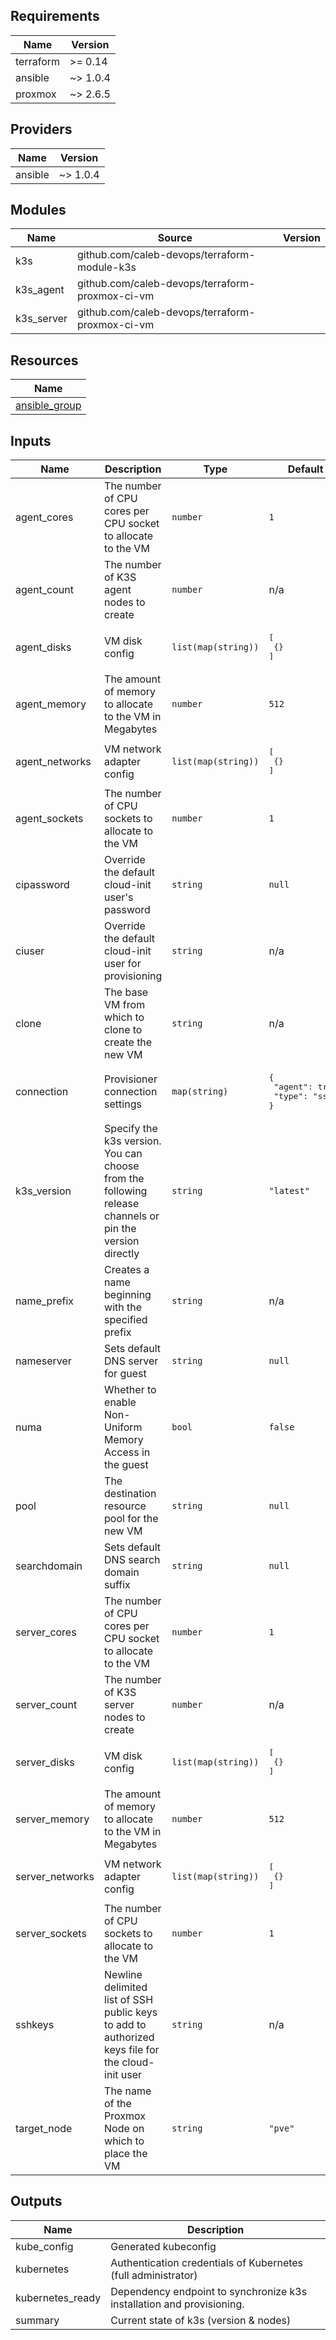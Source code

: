 <!-- BEGINNING OF PRE-COMMIT-TERRAFORM DOCS HOOK -->
## Requirements

| Name | Version |
|------|---------|
| terraform | >= 0.14 |
| ansible | ~> 1.0.4 |
| proxmox | ~> 2.6.5 |

## Providers

| Name | Version |
|------|---------|
| ansible | ~> 1.0.4 |

## Modules

| Name | Source | Version |
|------|--------|---------|
| k3s | github.com/caleb-devops/terraform-module-k3s |  |
| k3s_agent | github.com/caleb-devops/terraform-proxmox-ci-vm |  |
| k3s_server | github.com/caleb-devops/terraform-proxmox-ci-vm |  |

## Resources

| Name |
|------|
| [ansible_group](https://registry.terraform.io/providers/nbering/ansible/latest/docs/resources/group) |

## Inputs

| Name | Description | Type | Default | Required |
|------|-------------|------|---------|:--------:|
| agent\_cores | The number of CPU cores per CPU socket to allocate to the VM | `number` | `1` | no |
| agent\_count | The number of K3S agent nodes to create | `number` | n/a | yes |
| agent\_disks | VM disk config | `list(map(string))` | <pre>[<br>  {}<br>]</pre> | no |
| agent\_memory | The amount of memory to allocate to the VM in Megabytes | `number` | `512` | no |
| agent\_networks | VM network adapter config | `list(map(string))` | <pre>[<br>  {}<br>]</pre> | no |
| agent\_sockets | The number of CPU sockets to allocate to the VM | `number` | `1` | no |
| cipassword | Override the default cloud-init user's password | `string` | `null` | no |
| ciuser | Override the default cloud-init user for provisioning | `string` | n/a | yes |
| clone | The base VM from which to clone to create the new VM | `string` | n/a | yes |
| connection | Provisioner connection settings | `map(string)` | <pre>{<br>  "agent": true,<br>  "type": "ssh"<br>}</pre> | no |
| k3s\_version | Specify the k3s version. You can choose from the following release channels or pin the version directly | `string` | `"latest"` | no |
| name\_prefix | Creates a name beginning with the specified prefix | `string` | n/a | yes |
| nameserver | Sets default DNS server for guest | `string` | `null` | no |
| numa | Whether to enable Non-Uniform Memory Access in the guest | `bool` | `false` | no |
| pool | The destination resource pool for the new VM | `string` | `null` | no |
| searchdomain | Sets default DNS search domain suffix | `string` | `null` | no |
| server\_cores | The number of CPU cores per CPU socket to allocate to the VM | `number` | `1` | no |
| server\_count | The number of K3S server nodes to create | `number` | n/a | yes |
| server\_disks | VM disk config | `list(map(string))` | <pre>[<br>  {}<br>]</pre> | no |
| server\_memory | The amount of memory to allocate to the VM in Megabytes | `number` | `512` | no |
| server\_networks | VM network adapter config | `list(map(string))` | <pre>[<br>  {}<br>]</pre> | no |
| server\_sockets | The number of CPU sockets to allocate to the VM | `number` | `1` | no |
| sshkeys | Newline delimited list of SSH public keys to add to authorized keys file for the cloud-init user | `string` | n/a | yes |
| target\_node | The name of the Proxmox Node on which to place the VM | `string` | `"pve"` | no |

## Outputs

| Name | Description |
|------|-------------|
| kube\_config | Generated kubeconfig |
| kubernetes | Authentication credentials of Kubernetes (full administrator) |
| kubernetes\_ready | Dependency endpoint to synchronize k3s installation and provisioning. |
| summary | Current state of k3s (version & nodes) |
<!-- END OF PRE-COMMIT-TERRAFORM DOCS HOOK -->